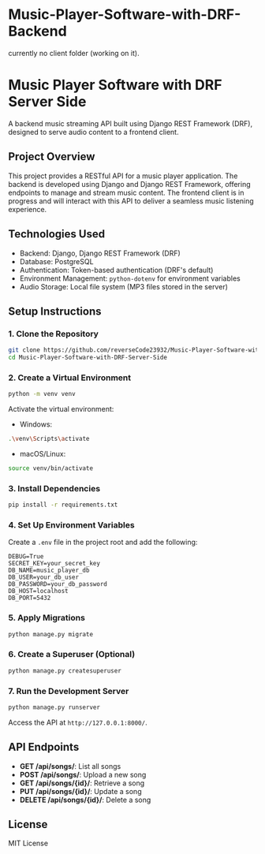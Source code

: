# Music-Player-Software-with-DRF-Backend


currently no client folder (working on it).

# Music Player Software with DRF Server Side

A backend music streaming API built using Django REST Framework (DRF), designed to serve audio content to a frontend client.

## Project Overview

This project provides a RESTful API for a music player application. The backend is developed using Django and Django REST Framework, offering endpoints to manage and stream music content. The frontend client is in progress and will interact with this API to deliver a seamless music listening experience.

## Technologies Used

* Backend: Django, Django REST Framework (DRF)
* Database: PostgreSQL
* Authentication: Token-based authentication (DRF's default)
* Environment Management: `python-dotenv` for environment variables
* Audio Storage: Local file system (MP3 files stored in the server)

## Setup Instructions

### 1. Clone the Repository

```bash
git clone https://github.com/reverseCode23932/Music-Player-Software-with-DRF-Server-Side.git
cd Music-Player-Software-with-DRF-Server-Side
```

### 2. Create a Virtual Environment

```bash
python -m venv venv
```

Activate the virtual environment:

* Windows:

```bash
.\venv\Scripts\activate
```

* macOS/Linux:

```bash
source venv/bin/activate
```

### 3. Install Dependencies

```bash
pip install -r requirements.txt
```

### 4. Set Up Environment Variables

Create a `.env` file in the project root and add the following:

```
DEBUG=True
SECRET_KEY=your_secret_key
DB_NAME=music_player_db
DB_USER=your_db_user
DB_PASSWORD=your_db_password
DB_HOST=localhost
DB_PORT=5432
```

### 5. Apply Migrations

```bash
python manage.py migrate
```

### 6. Create a Superuser (Optional)

```bash
python manage.py createsuperuser
```

### 7. Run the Development Server

```bash
python manage.py runserver
```

Access the API at `http://127.0.0.1:8000/`.

## API Endpoints

* **GET /api/songs/**: List all songs
* **POST /api/songs/**: Upload a new song
* **GET /api/songs/{id}/**: Retrieve a song
* **PUT /api/songs/{id}/**: Update a song
* **DELETE /api/songs/{id}/**: Delete a song

## License

MIT License
